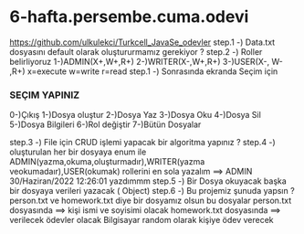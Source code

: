 # 6-hafta.persembe.cuma.odevi
https://github.com/ulkulekci/Turkcell_JavaSe_odevler
step.1 -) Data.txt dosyasını default olarak oluştururmamız gerekiyor ?
step.2 -) Roller belirliyoruz 1-)ADMIN(X+,W+,R+) 2-)WRITER(X-,W+,R+)
3-)USER(X-, W- ,R+) x=execute w=write r=read
step.1 -) Sonrasında ekranda Seçim için

### SEÇIM YAPINIZ ###
0-)Çıkış
1-)Dosya oluştur
2-)Dosya Yaz
3-)Dosya Oku
4-)Dosya Sil
5-)Dosya Bilgileri
6-)Rol değiştir
7-)Bütün Dosyalar

step.3 -) File için CRUD işlemi yapacak bir algoritma yapınız ?
step.4 -) oluşturulan her bir dosyaya enum ile
ADMIN(yazma,okuma,oluşturmadır),WRITER(yazma veokumadaır),USER(okumak)
rollerini en sola yazalım ==> ADMIN 30/Haziran/2022 12:26:01 yazdımmm
step.5 -) Bir Dosya okuyacak başka bir dosyaya verileri yazacak ( Object)
step.6 -) Bu projemiz şunuda yapsın ?
person.txt ve homework.txt diye bir dosyamız olsun bu dosyalar
person.txt dosyasında ==> kişi ismi ve soyisimi olacak
homework.txt dosyasında ==> verilecek ödevler olacak
Bilgisayar random olarak kişiye ödev verecek
